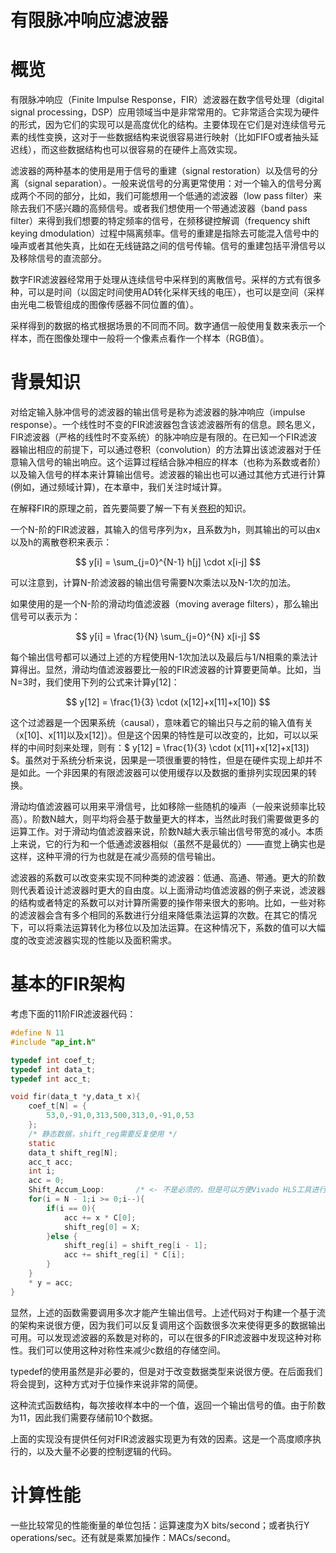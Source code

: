 # 有限脉冲响应滤波器

# 概览

有限脉冲响应（Finite Impulse Response，FIR）滤波器在数字信号处理（digital signal processing，DSP）应用领域当中是非常常用的。它非常适合实现为硬件的形式，因为它们的实现可以是高度优化的结构。主要体现在它们是对连续信号元素的线性变换，这对于一些数据结构来说很容易进行映射（比如FIFO或者抽头延迟线），而这些数据结构也可以很容易的在硬件上高效实现。

滤波器的两种基本的使用是用于信号的重建（signal restoration）以及信号的分离（signal separation）。一般来说信号的分离更常使用：对一个输入的信号分离成两个不同的部分，比如，我们可能想用一个低通的滤波器（low pass filter）来除去我们不感兴趣的高频信号。或者我们想使用一个带通滤波器（band pass filter）来得到我们想要的特定频率的信号，在频移键控解调（frequency shift keying dmodulation）过程中隔离频率。信号的重建是指除去可能混入信号中的噪声或者其他失真，比如在无线链路之间的信号传输。信号的重建包括平滑信号以及移除信号的直流部分。

数字FIR滤波器经常用于处理从连续信号中采样到的离散信号。采样的方式有很多种，可以是时间（以固定时间使用AD转化采样天线的电压），也可以是空间（采样由光电二极管组成的图像传感器不同位置的值）。

采样得到的数据的格式根据场景的不同而不同。数字通信一般使用复数来表示一个样本，而在图像处理中一般将一个像素点看作一个样本（RGB值）。

# 背景知识

对给定输入脉冲信号的滤波器的输出信号是称为滤波器的脉冲响应（impulse response）。一个线性时不变的FIR滤波器包含该滤波器所有的信息。顾名思义，FIR滤波器（严格的线性时不变系统）的脉冲响应是有限的。在已知一个FIR滤波器输出相应的前提下，可以通过卷积（convolution）的方法算出该滤波器对于任意输入信号的输出响应。这个运算过程结合脉冲相应的样本（也称为系数或者阶）以及输入信号的样本来计算输出信号。滤波器的输出也可以通过其他方式进行计算(例如，通过频域计算)，在本章中，我们关注时域计算。

在解释FIR的原理之前，首先要简要了解一下有关[卷积](../../../../Mathematics/Convolution.md)的知识。

一个N-阶的FIR滤波器，其输入的信号序列为x，且系数为h，则其输出的可以由x以及h的离散卷积来表示：

$$ y[i] = \sum_{j=0}^{N-1} h[j] \cdot x[i-j] $$

可以注意到，计算N-阶滤波器的输出信号需要N次乘法以及N-1次的加法。

如果使用的是一个N-阶的滑动均值滤波器（moving average filters），那么输出信号可以表示为：

$$ y[i] = \frac{1}{N} \sum_{j=0}^{N} x[i-j] $$

每个输出信号都可以通过上述的方程使用N-1次加法以及最后与1/N相乘的乘法计算得出。显然，滑动均值滤波器要比一般的FIR滤波器的计算要更简单。比如，当N=3时，我们使用下列的公式来计算y[12]：

$$ y[12] = \frac{1}{3} \cdot (x[12]+x[11]+x[10]) $$

这个过滤器是一个因果系统（causal），意味着它的输出只与之前的输入值有关（x[10]、x[11]以及x[12]）。但是这个因果的特性是可以改变的，比如，可以以采样的中间时刻来处理，则有：$ y[12] = \frac{1}{3} \cdot (x[11]+x[12]+x[13]) $。虽然对于系统分析来说，因果是一项很重要的特性，但是在硬件实现上却并不是如此。一个非因果的有限滤波器可以使用缓存以及数据的重排列实现因果的转换。

滑动均值滤波器可以用来平滑信号，比如移除一些随机的噪声（一般来说频率比较高）。阶数N越大，则平均将会基于数量更大的样本，当然此时我们需要做更多的运算工作。对于滑动均值滤波器来说，阶数N越大表示输出信号带宽的减小。本质上来说，它的行为和一个低通滤波器相似（虽然不是最优的）——直觉上确实也是这样，这种平滑的行为也就是在减少高频的信号输出。

滤波器的系数可以改变来实现不同种类的滤波器：低通、高通、带通。更大的阶数则代表着设计滤波器时更大的自由度。以上面滑动均值滤波器的例子来说，滤波器的结构或者特定的系数可以对计算所需要的操作带来很大的影响。比如，一些对称的滤波器会含有多个相同的系数进行分组来降低乘法运算的次数。在其它的情况下，可以将乘法运算转化为移位以及加法运算。在这种情况下，系数的值可以大幅度的改变滤波器实现的性能以及面积需求。

# 基本的FIR架构

考虑下面的11阶FIR滤波器代码：

```C
#define N 11
#include "ap_int.h"  

typedef int coef_t;
typedef int data_t;
typedef int acc_t;

void fir(data_t *y,data_t x){
    coef_t[N] = {
        53,0,-91,0,313,500,313,0,-91,0,53
    };
    /* 静态数据，shift_reg需要反复使用 */
    static
    data_t shift_reg[N];
    acc_t acc;
    int i;
    acc = 0;
    Shift_Accum_Loop:       /* <- 不是必须的，但是可以方便Vivado HLS工具进行调试 */
    for(i = N - 1;i >= 0;i--){
        if(i == 0){
            acc += x * C[0];
            shift_reg[0] = X;
        }else {
            shift_reg[i] = shift_reg[i - 1];
            acc += shift_reg[i] * C[i];
        }
    }
    * y = acc;
}
```

显然，上述的函数需要调用多次才能产生输出信号。上述代码对于构建一个基于流的架构来说很方便，因为我们可以反复调用这个函数很多次来使得更多的数据输出可用。可以发现滤波器的系数是对称的，可以在很多的FIR滤波器中发现这种对称性。我们可以使用这种对称性来减少c数组的存储空间。

typedef的使用虽然是非必要的，但是对于改变数据类型来说很方便。在后面我们将会提到，这种方式对于位操作来说非常的简便。

这种流式函数结构，每次接收样本中的一个值，返回一个输出信号的值。由于阶数为11，因此我们需要存储前10个数据。

上面的实现没有提供任何对FIR滤波器实现更为有效的因素。这是一个高度顺序执行的，以及大量不必要的控制逻辑的代码。

# 计算性能

一些比较常见的性能衡量的单位包括：运算速度为X bits/second；或者执行Y operations/sec。还有就是乘累加操作：MACs/second。


